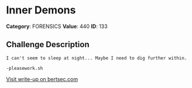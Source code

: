 # Inner Demons
**Category**: FORENSICS
**Value**: 440
**ID**: 133

## Challenge Description
```
I can't seem to sleep at night... Maybe I need to dig further within.

-pleasework.sh
```

[Visit write-up on bertsec.com](https://bertsec.com/inner-demons)
